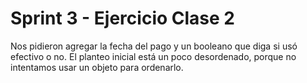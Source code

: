 # Sprint 3 - Ejercicio Clase 2

Nos pidieron agregar la fecha del pago y un booleano que diga si usó efectivo o no. 
El planteo inicial está un poco desordenado, porque no intentamos usar un objeto para ordenarlo.
